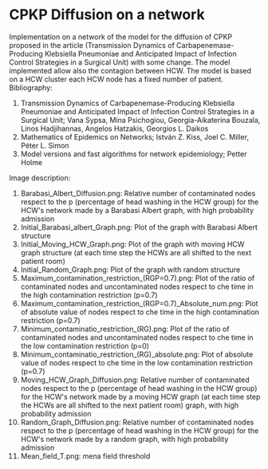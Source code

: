 # CPKP Diffusion on a network
Implementation on a network of the model for the diffusion of CPKP proposed in the article (Transmission Dynamics of Carbapenemase-Producing
Klebsiella Pneumoniae and Anticipated Impact of Infection Control Strategies in a Surgical Unit) with some change.
The model implemented allow also the contagion between HCW. The model is based on a HCW cluster each HCW node has a fixed number of patient.\
Bibliography:
1. Transmission Dynamics of Carbapenemase-Producing Klebsiella Pneumoniae and Anticipated Impact of Infection Control Strategies in a Surgical Unit; Vana Sypsa, Mina Psichogiou, Georgia-Aikaterina Bouzala, Linos Hadjihannas, Angelos Hatzakis, Georgios L. Daikos
2. Mathematics of Epidemics on Networks; István Z. Kiss, Joel C. Miller, Péter L. Simon
3. Model versions and fast algorithms for network epidemiology; Petter Holme


Image description:
1. Barabasi_Albert_Diffusion.png: Relative number of contaminated nodes respect to the p (percentage of head washing in the HCW group) for the HCW's network made by a Barabasi Albert graph, with high probability admission
2. Initial_Barabasi_albert_Graph.png: Plot of the graph with Barabasi Albert structure
3. Initial_Moving_HCW_Graph.png: Plot of the graph with moving HCW graph structure (at each time step the HCWs are all shifted to the next patient room)
4. Initial_Random_Graph.png: Plot of the graph with random structure
5. Maximum_contamination_restriction_(RGP=0.7).png: Plot of the ratio of contaminated nodes and uncontaminated nodes respect to che time in the high contamination restriction (p=0.7)
6. Maximum_contamination_restriction_(RGP=0.7)_Absolute_num.png: Plot of absolute value of nodes respect to che time in the high contamination restriction (p=0.7)
7. Minimum_contaminatio_restriction_(RG).png: Plot of the ratio of contaminated nodes and uncontaminated nodes respect to che time in the low contamination restriction (p=0)
8. Minimum_contaminatio_restriction_(RG)_absolute.png: Plot of absolute value of nodes respect to che time in the low contamination restriction (p=0.7)
9. Moving_HCW_Graph_Diffusion.png: Relative number of contaminated nodes respect to the p (percentage of head washing in the HCW group) for the HCW's network made by a moving HCW graph (at each time step the HCWs are all shifted to the next patient room) graph, with high probability admission
10. Random_Graph_Diffusion.png: Relative number of contaminated nodes respect to the p (percentage of head washing in the HCW group) for the HCW's network made by a random graph, with high probability admission
11. Mean_field_T.png: mena field threshold
